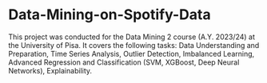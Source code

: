 # Data-Mining-on-Spotify-Data
This project was conducted for the Data Mining 2 course (A.Y. 2023/24) at the University of Pisa. It covers the following tasks: Data Understanding and Preparation, Time Series Analysis, Outlier Detection, Imbalanced Learning, Advanced Regression and Classification (SVM, XGBoost, Deep Neural Networks), Explainability.
